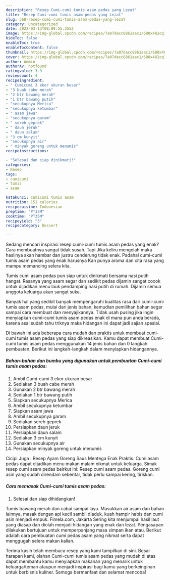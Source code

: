 ```yaml
---
description: "Resep Cumi-cumi tumis asam pedas yang Lezat"
title: "Resep Cumi-cumi tumis asam pedas yang Lezat"
slug: 368-resep-cumi-cumi-tumis-asam-pedas-yang-lezat
category: Uncategorized
date: 2022-03-13T08:09:55.355Z
image: https://img-global.cpcdn.com/recipes/7a07dacc8861aac1/680x482cq70/cumi-cumi-tumis-asam-pedas-foto-resep-utama.jpg
hideToc: false
enableToc: true
enableTocContent: false
thumbnail: https://img-global.cpcdn.com/recipes/7a07dacc8861aac1/680x482cq70/cumi-cumi-tumis-asam-pedas-foto-resep-utama.jpg
cover: https://img-global.cpcdn.com/recipes/7a07dacc8861aac1/680x482cq70/cumi-cumi-tumis-asam-pedas-foto-resep-utama.jpg
author: Admin
authorAv: notfound
ratingvalue: 3.3
reviewcount: 4
recipeingredient:
- " Cumicumi 3 ekor ukuran besar"
- "3 buah cabe merah"
- "2 btr bawang merah"
- "1 btr bawang putih"
- "secukupnya Merica"
- "secukupnya ketumbar"
- " asam jawa"
- "secukupnya garam"
- " sereh geprek"
- " daun jeruk"
- " daun salam"
- "3 cm kunyit"
- "secukupnya air"
- " minyak goreng untuk menumis"
recipeinstructions:

- "Selesai dan siap dinikmati!"
categories:
- Resep
tags:
- cumicumi
- tumis
- asam

katakunci: cumicumi tumis asam 
nutrition: 151 calories
recipecuisine: Indonesian
preptime: "PT17M"
cooktime: "PT35M"
recipeyield: "3"
recipecategory: Dessert

---
```



Sedang mencari inspirasi resep cumi-cumi tumis asam pedas yang enak? Cara membuatnya sangat tidak susah. Tapi Jika keliru mengolah maka hasilnya akan hambar dan justru cenderung tidak enak. Padahal cumi-cumi tumis asam pedas yang enak harusnya Kan punya aroma dan cita rasa yang mampu memancing selera kita.


Tumis cumi asam pedas pun siap untuk dinikmati bersama nasi putih hangat. Rasanya yang asam segar dan sedikit pedas dijamin sangat cocok untuk dijadikan menu lauk pendamping nasi putih di rumah. Dijamin semua anggota keluarga akan sangat suka.

Banyak hal yang sedikit banyak mempengaruhi kualitas rasa dari cumi-cumi tumis asam pedas, mulai dari jenis bahan, kemudian pemilihan bahan segar sampai cara membuat dan menyajikannya. Tidak usah pusing jika ingin menyiapkan cumi-cumi tumis asam pedas enak di mana pun anda berada, karena asal sudah tahu triknya maka hidangan ini dapat jadi sajian spesial.


Di bawah ini ada beberapa cara mudah dan praktis untuk membuat cumi-cumi tumis asam pedas yang siap dikreasikan. Kamu dapat membuat Cumi-cumi tumis asam pedas menggunakan 14 jenis bahan dan 0 langkah pembuatan. Berikut ini langkah-langkah dalam menyiapkan hidangannya.

<!--inarticleads1-->

##### Bahan-bahan dan bumbu yang digunakan untuk pembuatan Cumi-cumi tumis asam pedas:

1. Ambil  Cumi-cumi 3 ekor ukuran besar
1. Sediakan 3 buah cabe merah
1. Gunakan 2 btr bawang merah
1. Sediakan 1 btr bawang putih
1. Siapkan secukupnya Merica
1. Ambil secukupnya ketumbar
1. Siapkan  asam jawa
1. Ambil secukupnya garam
1. Sediakan  sereh geprek
1. Persiapkan  daun jeruk
1. Persiapkan  daun salam
1. Sediakan 3 cm kunyit
1. Gunakan secukupnya air
1. Persiapkan  minyak goreng untuk menumis


Cicipi Juga : Resep Ayam Goreng Saus Mentega Enak Praktis. Cumi asam pedas dapat dijadikan menu makan malam nikmat untuk keluarga. Simak resep cumi asam pedas beirkut ini: Resep cumi asam pedas. Goreng cumi asin yang sudah direndam sebentar, tidak perlu sampai kering, tiriskan. 

<!--inarticleads2-->

##### Cara memasak Cumi-cumi tumis asam pedas:


1. Selesai dan siap dihidangkan!

Tumis bawang merah dan cabai sampai layu. Masukkan air asam dan bahan lainnya, masak dengan api kecil sambil diaduk, kuah hampir habis dan cumi asin menjadi empuk. Fimela.com, Jakarta Sering kita menjumpai hasil laut yang diasap dan diolah menjadi hidangan yang enak dan lezat. Pengasapan dilakukan bertujuan untuk memperpanjang masa simpan ikan atau. Berikut adalah cara pembuatan cumi pedas asam yang nikmat serta dapat menggugah selera makan kalian. 

Terima kasih telah membaca resep yang kami tampilkan di sini. Besar harapan kami, olahan Cumi-cumi tumis asam pedas yang mudah di atas dapat membantu kamu menyiapkan makanan yang menarik untuk keluarga/teman ataupun menjadi inspirasi bagi kamu yang berkeinginan untuk berbisnis kuliner. Semoga bermanfaat dan selamat mencoba!

